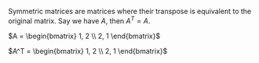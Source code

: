 Symmetric matrices are matrices where their transpose is equivalent to the original matrix. Say we have $A$, then $A^T = A$.

$A = \begin{bmatrix} 1, 2 \\ 2, 1 \end{bmatrix}$

$A^T = \begin{bmatrix} 1, 2 \\ 2, 1 \end{bmatrix}$


